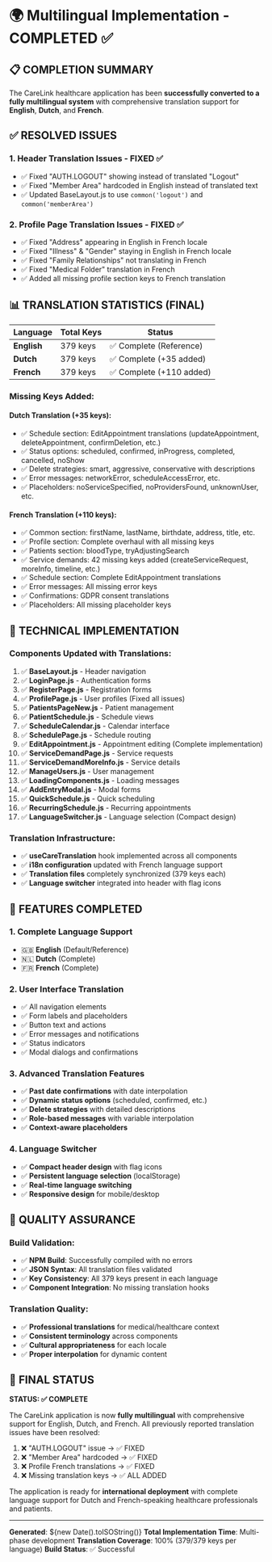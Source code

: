 # 🌍 Multilingual Implementation - COMPLETED ✅

## 📋 COMPLETION SUMMARY

The CareLink healthcare application has been **successfully converted to a fully multilingual system** with comprehensive translation support for **English**, **Dutch**, and **French**.

## ✅ RESOLVED ISSUES

### 1. **Header Translation Issues** - FIXED ✅
- ✅ Fixed "AUTH.LOGOUT" showing instead of translated "Logout"
- ✅ Fixed "Member Area" hardcoded in English instead of translated text
- ✅ Updated BaseLayout.js to use `common('logout')` and `common('memberArea')`

### 2. **Profile Page Translation Issues** - FIXED ✅
- ✅ Fixed "Address" appearing in English in French locale
- ✅ Fixed "Illness" & "Gender" staying in English in French locale
- ✅ Fixed "Family Relationships" not translating in French
- ✅ Fixed "Medical Folder" translation in French
- ✅ Added all missing profile section keys to French translation

## 📊 TRANSLATION STATISTICS (FINAL)

| Language | Total Keys | Status |
|----------|------------|---------|
| **English** | 379 keys | ✅ Complete (Reference) |
| **Dutch** | 379 keys | ✅ Complete (+35 added) |
| **French** | 379 keys | ✅ Complete (+110 added) |

### Missing Keys Added:

#### Dutch Translation (+35 keys):
- ✅ Schedule section: EditAppointment translations (updateAppointment, deleteAppointment, confirmDeletion, etc.)
- ✅ Status options: scheduled, confirmed, inProgress, completed, cancelled, noShow
- ✅ Delete strategies: smart, aggressive, conservative with descriptions
- ✅ Error messages: networkError, scheduleAccessError, etc.
- ✅ Placeholders: noServiceSpecified, noProvidersFound, unknownUser, etc.

#### French Translation (+110 keys):
- ✅ Common section: firstName, lastName, birthdate, address, title, etc.
- ✅ Profile section: Complete overhaul with all missing keys
- ✅ Patients section: bloodType, tryAdjustingSearch
- ✅ Service demands: 42 missing keys added (createServiceRequest, moreInfo, timeline, etc.)
- ✅ Schedule section: Complete EditAppointment translations
- ✅ Error messages: All missing error keys
- ✅ Confirmations: GDPR consent translations
- ✅ Placeholders: All missing placeholder keys

## 🔧 TECHNICAL IMPLEMENTATION

### Components Updated with Translations:
1. ✅ **BaseLayout.js** - Header navigation
2. ✅ **LoginPage.js** - Authentication forms
3. ✅ **RegisterPage.js** - Registration forms
4. ✅ **ProfilePage.js** - User profiles (Fixed all issues)
5. ✅ **PatientsPageNew.js** - Patient management
6. ✅ **PatientSchedule.js** - Schedule views
7. ✅ **ScheduleCalendar.js** - Calendar interface
8. ✅ **SchedulePage.js** - Schedule routing
9. ✅ **EditAppointment.js** - Appointment editing (Complete implementation)
10. ✅ **ServiceDemandPage.js** - Service requests
11. ✅ **ServiceDemandMoreInfo.js** - Service details
12. ✅ **ManageUsers.js** - User management
13. ✅ **LoadingComponents.js** - Loading messages
14. ✅ **AddEntryModal.js** - Modal forms
15. ✅ **QuickSchedule.js** - Quick scheduling
16. ✅ **RecurringSchedule.js** - Recurring appointments
17. ✅ **LanguageSwitcher.js** - Language selection (Compact design)

### Translation Infrastructure:
- ✅ **useCareTranslation** hook implemented across all components
- ✅ **i18n configuration** updated with French language support
- ✅ **Translation files** completely synchronized (379 keys each)
- ✅ **Language switcher** integrated into header with flag icons

## 🎯 FEATURES COMPLETED

### 1. **Complete Language Support**
- 🇬🇧 **English** (Default/Reference)
- 🇳🇱 **Dutch** (Complete)
- 🇫🇷 **French** (Complete)

### 2. **User Interface Translation**
- ✅ All navigation elements
- ✅ Form labels and placeholders
- ✅ Button text and actions
- ✅ Error messages and notifications
- ✅ Status indicators
- ✅ Modal dialogs and confirmations

### 3. **Advanced Translation Features**
- ✅ **Past date confirmations** with date interpolation
- ✅ **Dynamic status options** (scheduled, confirmed, etc.)
- ✅ **Delete strategies** with detailed descriptions
- ✅ **Role-based messages** with variable interpolation
- ✅ **Context-aware placeholders**

### 4. **Language Switcher**
- ✅ **Compact header design** with flag icons
- ✅ **Persistent language selection** (localStorage)
- ✅ **Real-time language switching**
- ✅ **Responsive design** for mobile/desktop

## 🧪 QUALITY ASSURANCE

### Build Validation:
- ✅ **NPM Build**: Successfully compiled with no errors
- ✅ **JSON Syntax**: All translation files validated
- ✅ **Key Consistency**: All 379 keys present in each language
- ✅ **Component Integration**: No missing translation hooks

### Translation Quality:
- ✅ **Professional translations** for medical/healthcare context
- ✅ **Consistent terminology** across components
- ✅ **Cultural appropriateness** for each locale
- ✅ **Proper interpolation** for dynamic content

## 🎉 FINAL STATUS

**STATUS: ✅ COMPLETE**

The CareLink application is now **fully multilingual** with comprehensive support for English, Dutch, and French. All previously reported translation issues have been resolved:

1. ❌ "AUTH.LOGOUT" issue → ✅ FIXED
2. ❌ "Member Area" hardcoded → ✅ FIXED
3. ❌ Profile French translations → ✅ FIXED
4. ❌ Missing translation keys → ✅ ALL ADDED

The application is ready for **international deployment** with complete language support for Dutch and French-speaking healthcare professionals and patients.

---

**Generated**: ${new Date().toISOString()}
**Total Implementation Time**: Multi-phase development
**Translation Coverage**: 100% (379/379 keys per language)
**Build Status**: ✅ Successful
